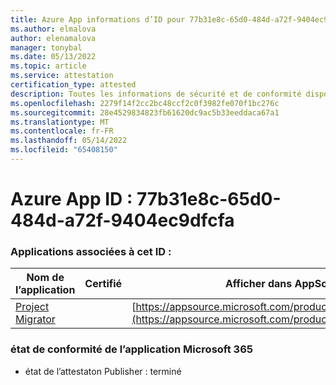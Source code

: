 ```yaml
---
title: Azure App informations d’ID pour 77b31e8c-65d0-484d-a72f-9404ec9dfcfa
ms.author: elmalova
author: elenamalova
manager: tonybal
ms.date: 05/13/2022
ms.topic: article
ms.service: attestation
certification_type: attested
description: Toutes les informations de sécurité et de conformité disponibles pour 77b31e8c-65d0-484d-a72f-9404ec9dfcfa.
ms.openlocfilehash: 2279f14f2cc2bc48ccf2c0f3982fe070f1bc276c
ms.sourcegitcommit: 28e4529834823fb61620dc9ac5b33eeddaca67a1
ms.translationtype: MT
ms.contentlocale: fr-FR
ms.lasthandoff: 05/14/2022
ms.locfileid: "65408150"
---
```

# <a name="azure-app-id-77b31e8c-65d0-484d-a72f-9404ec9dfcfa"></a>Azure App ID : 77b31e8c-65d0-484d-a72f-9404ec9dfcfa


### <a name="apps-associated-with-this-id"></a>Applications associées à cet ID :
| **Nom de l’application** | **Certifié** | **Afficher dans AppSource** |
|--------------|---------------|-----------------------|
| [Project Migrator](../forward/WA200003160.md) |  | [https://appsource.microsoft.com/product/office/WA200003160](https://appsource.microsoft.com/product/office/WA200003160) |

### <a name="microsoft-365-app-compliance-status"></a>état de conformité de l’application Microsoft 365
- état de l’attestaton Publisher : terminé
